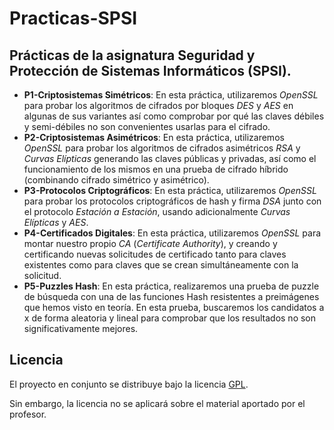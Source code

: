 Practicas-SPSI  
========================

Prácticas de la asignatura Seguridad y Protección de Sistemas Informáticos (SPSI).  
------------------------

- **P1-Criptosistemas Simétricos**: En esta práctica, utilizaremos *OpenSSL* para probar los algoritmos de cifrados por bloques *DES* y *AES* en algunas de sus variantes así como comprobar por qué las claves débiles y semi-débiles no son convenientes usarlas para el cifrado.  
- **P2-Criptosistemas Asimétricos**: En esta práctica, utilizaremos *OpenSSL* para probar los algoritmos de cifrados asimétricos *RSA* y *Curvas Elípticas* generando las claves públicas y privadas, así como el funcionamiento de los mismos en una prueba de cifrado híbrido (combinando cifrado simétrico y asimétrico).  
- **P3-Protocolos Criptográficos**: En esta práctica, utilizaremos *OpenSSL* para probar los protocolos criptográficos de hash y firma *DSA* junto con el protocolo *Estación a Estación*, usando adicionalmente *Curvas Elípticas* y *AES*.  
- **P4-Certificados Digitales**: En esta práctica, utilizaremos *OpenSSL* para montar nuestro propio *CA* (*Certificate Authority*), y creando y certificando nuevas solicitudes de certificado tanto para claves existentes como para claves que se crean simultáneamente con la solicitud.  
- **P5-Puzzles Hash**: En esta práctica, realizaremos una prueba de puzzle de búsqueda con una de las funciones Hash resistentes a preimágenes que hemos visto en teoría. En esta prueba, buscaremos los candidatos a x de forma aleatoria y lineal para comprobar que los resultados no son significativamente mejores.  

Licencia  
------------------------
El proyecto en conjunto se distribuye bajo la licencia [GPL](LICENSE).  

Sin embargo, la licencia no se aplicará sobre el material aportado por el profesor.  

